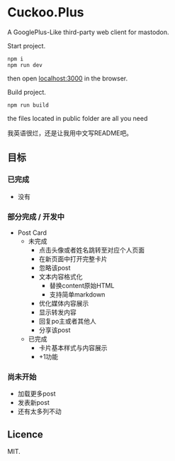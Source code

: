# Cuckoo.Plus
A GooglePlus-Like third-party web client for mastodon.

Start project.
```
npm i
npm run dev
```
then open [localhost:3000](http://localhost:3000) in the browser.

Build project.
```
npm run build
```
the files located in public folder are all you need

我英语很烂，还是让我用中文写README吧。

## 目标

### 已完成
- 没有

### 部分完成 / 开发中
- Post Card
    - 未完成
        - 点击头像或者姓名跳转至对应个人页面
        - 在新页面中打开完整卡片
        - 忽略该post
        - 文本内容格式化
            - 替换content原始HTML
            - 支持简单markdown
        - 优化媒体内容展示
        - 显示转发内容
        - 回复po主或者其他人
        - 分享该post
    - 已完成
        - 卡片基本样式与内容展示
        - +1功能

### 尚未开始
- 加载更多post
- 发表新post
- 还有太多列不动

## Licence
MIT.